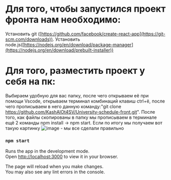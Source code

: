 # Для того, чтобы запустился проект фронта нам необходимо:

Установить git ([https://github.com/facebook/create-react-app](https://git-scm.com/downloads)).
Установить node.js([https://nodejs.org/en/download/package-manager](https://nodejs.org/en/download/prebuilt-installer))

# Для того, разместить проект у себя на пк:
Выбираем удобную для вас папку, после чего открываем её при помощи Vscode, открываем терминал комбинаций клавиш ctrl+ё, после чего прописываем в него данную команду:"git clone <https://github.com/KashAlOt4SV/University-schedule-front.git>".
После того, как файлы скопированы в папку мы прописываем в терминале ещё 2 команды npm install -> npm start. Если по итогу мы получаем вот такую картинку ![image](https://github.com/user-attachments/assets/985d8f26-2cb5-485a-a858-9057deecabca) - мы все сделали правильно


### `npm start`

Runs the app in the development mode.\
Open [http://localhost:3000](http://localhost:3000) to view it in your browser.

The page will reload when you make changes.\
You may also see any lint errors in the console.
